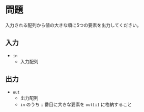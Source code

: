 # 問題

入力される配列から値の大きな順に5つの要素を出力してください。

## 入力

* `in`
  * 入力配列

## 出力

* `out`
  * 出力配列
  * `in` のうち `i` 番目に大きな要素を `out[i]` に格納すること